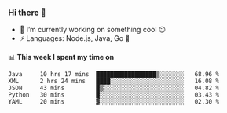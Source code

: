 ### Hi there 👋

<!--
**nodejh/nodejh** is a ✨ _special_ ✨ repository because its `README.md` (this file) appears on your GitHub profile.

Here are some ideas to get you started:

- 🔭 I’m currently working on ...
- 🌱 I’m currently learning ...
- 👯 I’m looking to collaborate on ...
- 🤔 I’m looking for help with ...
- 💬 Ask me about ...
- 📫 How to reach me: ...
- 😄 Pronouns: ...
- ⚡ Fun fact: ...
-->

- 🔭 I’m currently working on something cool :wink:
- ⚡ Languages: Node.js, Java, Go :thought_balloon:

📊 **This week I spent my time on**

<!--START_SECTION:waka-->
```text
Java     10 hrs 17 mins  █████████████████▒░░░░░░░   68.96 % 
XML      2 hrs 24 mins   ████░░░░░░░░░░░░░░░░░░░░░   16.08 % 
JSON     43 mins         █▒░░░░░░░░░░░░░░░░░░░░░░░   04.82 % 
Python   30 mins         █░░░░░░░░░░░░░░░░░░░░░░░░   03.43 % 
YAML     20 mins         ▓░░░░░░░░░░░░░░░░░░░░░░░░   02.30 % 
```
<!--END_SECTION:waka-->


<!--
:traffic_light: **Visitors**

![visitors](https://visitor-badge.glitch.me/badge?page_id=nodejh.nodejh)
-->

